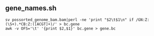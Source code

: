 ## gene_names.sh
```
sv possorted_genome_bam.bam|perl -ne 'print "$2\t$1\n" if /GN:Z:(\S+).*CB:Z:([ACGT]+)/' > bc.gene
awk -v OFS='\t' '{print $2,$1}' bc.gene > gene.bc
```
## 
